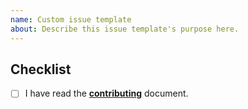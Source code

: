 ```yaml
---
name: Custom issue template
about: Describe this issue template's purpose here.
---
```


## Checklist

- [ ] I have read the [**contributing**](https://github.com/ifiokjr/remirror/blob/canary/docs/contributing.md) document.
